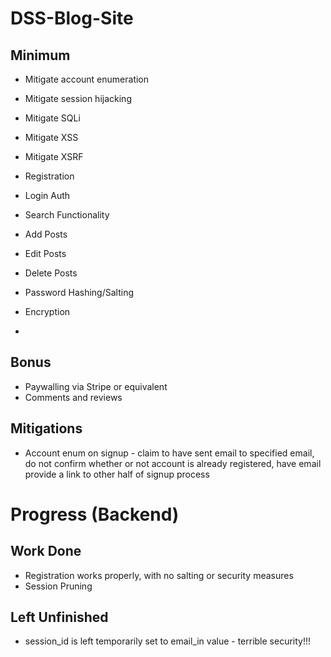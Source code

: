 # DSS-Blog-Site

## Minimum
- Mitigate account enumeration
- Mitigate session hijacking
- Mitigate SQLi
- Mitigate XSS
- Mitigate XSRF


- Registration
- Login Auth
- Search Functionality
- Add Posts
- Edit Posts
- Delete Posts


- Password Hashing/Salting
- Encryption
- 
## Bonus
- Paywalling via Stripe or equivalent
- Comments and reviews

## Mitigations
- Account enum on signup - claim to have sent email to specified email, do not confirm whether or not account is already registered, have email provide a link to other half of signup process

# Progress (Backend)
## Work Done 
- Registration works properly, with no salting or security measures
- Session Pruning

## Left Unfinished
- session_id is left temporarily set to email_in value - terrible security!!!
